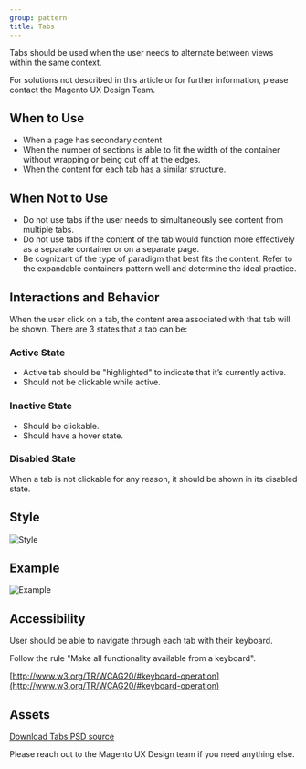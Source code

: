 ```yaml
---
group: pattern
title: Tabs
---
```

Tabs should be used when the user needs to alternate between views within the same context.

For solutions not described in this article or for further information, please contact the Magento UX Design Team.

## When to Use

* When a page has secondary content
*	When the number of sections is able to fit the width of the container without wrapping or being cut off at the edges.
*	When the content for each tab has a similar structure.

## When Not to Use

*	Do not use tabs if the user needs to simultaneously see content from multiple tabs.
*	Do not use tabs if the content of the tab would function more effectively as a separate container or on a separate page.
*	Be cognizant of the type of paradigm that best fits the content. Refer to the expandable containers pattern well and determine the ideal practice.

## Interactions and Behavior

When the user click on a tab, the content area associated with that tab will be shown. There are 3 states that a tab can be:

### Active State

*	Active tab should be "highlighted" to indicate that it’s currently active.
*	Should not be clickable while active.

### Inactive State

*	Should be clickable.
*	Should have a hover state.

### Disabled State

When a tab is not clickable for any reason, it should be shown in its disabled state.

## Style

![Style](img/tabs.jpg)

## Example

![Example](img/tabs-example.jpg)

## Accessibility

User should be able to navigate through each tab with their keyboard.

Follow the rule "Make all functionality available from a keyboard".

[http://www.w3.org/TR/WCAG20/#keyboard-operation](http://www.w3.org/TR/WCAG20/#keyboard-operation)

## Assets

[Download Tabs PSD source](src/magento-tabs.psd)

Please reach out to the Magento UX Design team if you need anything else.
